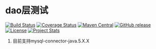 # dao层测试
[![Build Status](https://travis-ci.org/fartherp/dbtest.svg?branch=master)](https://travis-ci.org/fartherp/dbtest)
[![Coverage Status](https://coveralls.io/repos/github/fartherp/dbtest/badge.svg?branch=master)](https://coveralls.io/github/fartherp/dbtest?branch=master)
[![Maven Central](https://maven-badges.herokuapp.com/maven-central/com.github.fartherp/dbtest/badge.svg)](https://maven-badges.herokuapp.com/maven-central/com.github.fartherp/dbtest/)
[![GitHub release](https://img.shields.io/github/release/fartherp/dbtest.svg)](https://github.com/fartherp/dbtest/releases)
[![License](https://img.shields.io/badge/license-Apache%202-4EB1BA.svg)](https://www.apache.org/licenses/LICENSE-2.0.html)
[![Project Stats](https://www.openhub.net/p/fartherp-dbtest/widgets/project_thin_badge.gif)](https://www.openhub.net/p/fartherp-dbtest)

1. 目前支持mysql-connector-java.5.X.X